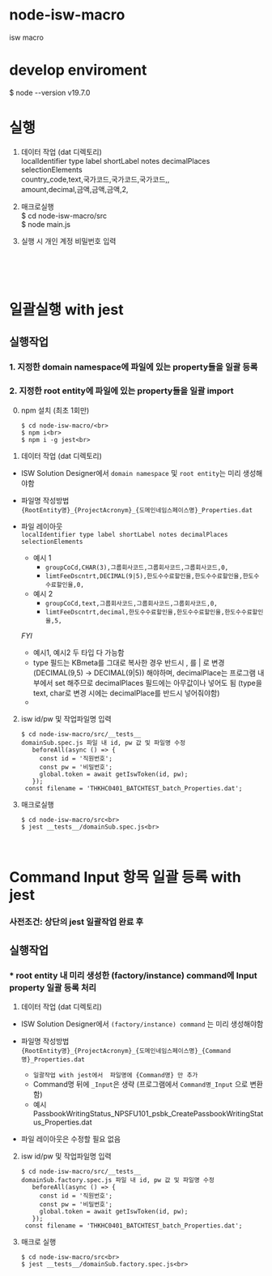 # node-isw-macro
isw macro


# develop enviroment
$ node --version
v19.7.0

# 실행
1. 데이터 작업 (dat 디렉토리)<br>
localIdentifier	type	label	shortLabel	notes	decimalPlaces	selectionElements<br>
country_code,text,국가코드,국가코드,국가코드,,<br>
amount,decimal,금액,금액,금액,2,<br>

2. 매크로실행<br>
$ cd node-isw-macro/src<br>
$ node main.js<br>

3. 실행 시 개인 계정 비밀번호 입력

<br><br><br>

# 일괄실행 with jest
## 실행작업
### 1. 지정한 domain namespace에 파일에 있는 property들을 일괄 등록
### 2. 지정한 root entity에 파일에 있는 property들을 일괄 import
0. npm 설치 (최초 1회만)<br>
    ```
    $ cd node-isw-macro/<br>
    $ npm i<br>
    $ npm i -g jest<br>
    ```

1. 데이터 작업 (dat 디렉토리)<br>
  * ISW Solution Designer에서 `domain namespace` 및 `root entity`는 미리 생성해야함
  * 파일명 작성방법<br>
    `{RootEntity명}_{ProjectAcronym}_{도메인네임스페이스명}_Properties.dat`<br>

  * 파일 레이아웃<br>
  `localIdentifier type label shortLabel notes decimalPlaces selectionElements`<br>
    - 예시 1<br>
      - `groupCoCd,CHAR(3),그룹회사코드,그룹회사코드,그룹회사코드,0, `
      - `limtFeeDscntrt,DECIMAL(9|5),한도수수료할인율,한도수수료할인율,한도수수료할인율,0, `
    - 예시 2<br>
      - `groupCoCd,text,그룹회사코드,그룹회사코드,그룹회사코드,0, `
      - `limtFeeDscntrt,decimal,한도수수료할인율,한도수수료할인율,한도수수료할인율,5, `

    *FYI*<br>
      - 예시1, 예시2 두 타입 다 가능함
      - type 필드는 KBmeta를 그대로 복사한 경우 반드시 , 를 | 로 변경 (DECIMAL(9,5) -> DECIMAL(9|5)) 해야하며, decimalPlace는 프로그램 내부에서 set 해주므로 decimalPlaces 필드에는 아무값이나 넣어도 됨 (type을 text, char로 변경 시에는 decimalPlace를 반드시 넣어줘야함)
      - 

2. isw id/pw 및 작업파일명 입력
   ```
   $ cd node-isw-macro/src/__tests__
   domainSub.spec.js 파일 내 id, pw 값 및 파일명 수정
      beforeAll(async () => {
        const id = '직원번호';
        const pw = '비밀번호';
        global.token = await getIswToken(id, pw);
      });
    const filename = 'THKHC0401_BATCHTEST_batch_Properties.dat';
   ```
   
3. 매크로실행<br>
    ```
    $ cd node-isw-macro/src<br>
    $ jest __tests__/domainSub.spec.js<br>
    ```
<br>

# Command Input 항목 일괄 등록 with jest
### 사전조건: 상단의 jest 일괄작업 완료 후
## 실행작업
### * root entity 내 미리 생성한 (factory/instance) command에 Input property 일괄 등록 처리

1. 데이터 작업 (dat 디렉토리)<br>
  - ISW Solution Designer에서 `(factory/instance) command` 는 미리 생성해야함
  - 파일명 작성방법<br>
    `{RootEntity명}_{ProjectAcronym}_{도메인네임스페이스명}_{Command명}_Properties.dat`<br>
    - `일괄작업 with jest에서  파일명에 {Command명} 만 추가`
    - Command명 뒤에 `_Input`은 생략 (프로그램에서 `Command명_Input` 으로 변환함)
    - 예시 PassbookWritingStatus_NPSFU101_psbk_CreatePassbookWritingStatus_Properties.dat

  - 파일 레이아웃은 수정할 필요 없음<br>

2. isw id/pw 및 작업파일명 입력
   ```
   $ cd node-isw-macro/src/__tests__
   domainSub.factory.spec.js 파일 내 id, pw 값 및 파일명 수정
      beforeAll(async () => {
        const id = '직원번호';
        const pw = '비밀번호';
        global.token = await getIswToken(id, pw);
      });
    const filename = 'THKHC0401_BATCHTEST_batch_Properties.dat';
   ```

3. 매크로 실행
    ```
    $ cd node-isw-macro/src<br>
    $ jest __tests__/domainSub.factory.spec.js<br>
    ```
